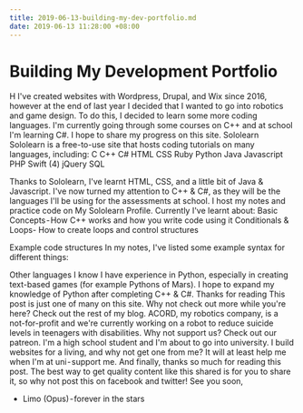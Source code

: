 ```yaml
---
title: 2019-06-13-building-my-dev-portfolio.md
date: 2019-06-13 11:28:00 +08:00
---
```


# Building My Development Portfolio

H
I've created websites with Wordpress, Drupal, and Wix since 2016, however at the end of last year I decided that I wanted to go into robotics and game design. To do this, I decided to learn some more coding languages. I'm currently going through some courses on C++ and at school I'm learning C#. I hope to share my progress on this site.
Sololearn
Sololearn is a free-to-use site that hosts coding tutorials on many languages, including:
C
C++
C#
HTML
CSS
Ruby
Python
Java
Javascript
PHP
Swift (4)
jQuery
SQL

Thanks to Sololearn, I've learnt HTML, CSS, and a little bit of Java & Javascript. I've now turned my attention to C++ & C#, as they will be the languages I'll be using for the assessments at school.
I host my notes and practice code on My Sololearn Profile.
Currently I've learnt about:
Basic Concepts - How C++ works and how you write code using it
Conditionals & Loops- How to create loops and control structures

Example code structures
In my notes, I've listed some example syntax for different things:



Other languages I know
I have experience in Python, especially in creating text-based games (for example Pythons of Mars). I hope to expand my knowledge of Python after completing C++ & C#.
Thanks for reading
This post is just one of many on this site. Why not check out more while you're here? Check out the rest of my blog.
ACORD, my robotics company, is a not-for-profit and we're currently working on a robot to reduce suicide levels in teenagers with disabilities. Why not support us? Check out our patreon.
I'm a high school student and I'm about to go into university. I build websites for a living, and why not get one from me? It will at least help me when I'm at uni - support me.
And finally, thanks so much for reading this post. The best way to get quality content like this shared is for you to share it, so why not post this on facebook and twitter!
See you soon,
- Limo (Opus) - forever in the stars